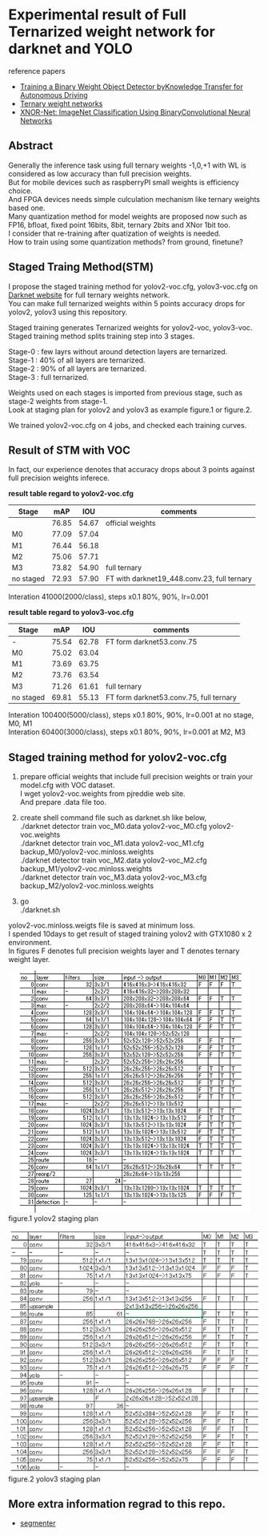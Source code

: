 # Experimental result of Full Ternarized weight network for darknet and YOLO

reference papers
- [Training a Binary Weight Object Detector byKnowledge Transfer for Autonomous Driving](https://arxiv.org/pdf/1804.06332.pdf)  
- [Ternary weight networks](https://arxiv.org/pdf/1605.04711.pdf)  
- [XNOR-Net: ImageNet Classification Using BinaryConvolutional Neural Networks](https://arxiv.org/pdf/1603.05279.pdf)  

## Abstract  
Generally the inference task using full ternary weights -1,0,+1 with WL is considered as low accuracy than full precision weights.  
But for mobile devices such as raspberryPI small weights is efficiency choice.  
And FPGA devices needs simple culculation mechanism like ternary weights based one.  
Many quantization method for model weights are proposed now such as FP16, bfloat, fixed point 16bits, 8bit, ternary 2bits and XNor 1bit too.  
I consider that re-training after quatization of weights is needed.  
How to train using some quantization methods? from ground, finetune?  

## Staged Traing Method(STM)
I propose the staged training method for yolov2-voc.cfg, yolov3-voc.cfg on [Darknet website](https://github.com/pjreddie) for full ternary weights network.  
You can make full ternarized weights within 5 points accuracy drops for yolov2, yolov3 using this repository.  

Staged training generates Ternarized weights for yolov2-voc, yolov3-voc.  
Staged training method splits training step into 3 stages.  

Stage-0 : few layrs without around detection layers are ternarized.  
Stage-1 : 40% of all layers are ternarized.  
Stage-2 : 90% of all layers are ternarized.  
Stage-3 : full ternarized.  

Weights used on each stages is imported from previous stage, such as stage-2 weights from stage-1.  
Look at staging plan for yolov2 and yolov3 as example figure.1 or figure.2.

We trained yolov2-voc.cfg on 4 jobs, and checked each training curves.  

## Result of STM with VOC  
In fact, our experience denotes that accuracy drops about 3 points against full precision weights inferece. 

**result table regard to yolov2-voc.cfg**  

|Stage    |mAP  |IOU  |comments        |  
|-        |-    |-    |-               |  
|         |76.85|54.67|official weights|  
|M0       |77.09|57.04|                |  
|M1       |76.44|56.18|                |  
|M2       |75.06|57.71|                |  
|M3       |73.82|54.90|full ternary    |
|no staged|72.93|57.90|FT with darknet19_448.conv.23, full ternary    |

Interation 41000(2000/class), steps x0.1 80%, 90%, lr=0.001  

**result table regard to yolov3-voc.cfg**  

|Stage    |mAP  |IOU  |comments        |  
|-        |-    |-    |-                                          |  
|-        |75.54|62.78|FT form darknet53.conv.75                  |  
|M0       |75.02|63.04|                                           |  
|M1       |73.69|63.75|                                           |  
|M2       |73.76|63.54|                                           |  
|M3       |71.26|61.61|full ternary                               |  
|no staged|69.81|55.13|FT form darknet53.conv.75, full ternary    |  

Interation 100400(5000/class), steps x0.1 80%, 90%, lr=0.001 at no stage, M0, M1  
Interation 60400(3000/class), steps x0.1 80%, 90%, lr=0.001 at M2, M3  

## Staged training method for yolov2-voc.cfg  
1. prepare official weights that include full precision weights or train your model.cfg with VOC dataset.  
   I wget yolov2-voc.weights from pjreddie web site.  
   And prepare .data file too.  

2. create shell command file such as darknet.sh like below,  
   ./darknet detector train voc_M0.data yolov2-voc_M0.cfg yolov2-voc.weights  
   ./darknet detector train voc_M1.data yolov2-voc_M1.cfg backup_M0/yolov2-voc.minloss.weights  
   ./darknet detector train voc_M2.data yolov2-voc_M2.cfg backup_M1/yolov2-voc.minloss.weights  
   ./darknet detector train voc_M3.data yolov2-voc_M3.cfg backup_M2/yolov2-voc.minloss.weights  

3. go  
   ./darknet.sh

yolov2-voc.minloss.weigts file is saved at minimum loss.  
I spended 10days to get result of staged training yolov2 with GTX1080 x 2 environment.  
In figures F denotes full precision weights layer and T denotes ternary weight layer.  

![](files/yolov2-voc_Stages.png)  
figure.1 yolov2 staging plan  

![](files/yolov3-voc_Stages.png)  
figure.2 yolov3 staging plan  

## More extra information regrad to this repo.  
- [segmenter](README_segmenter.md)  

